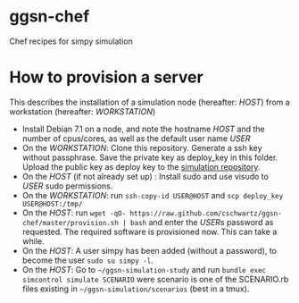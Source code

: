 ggsn-chef
=========

Chef recipes for simpy simulation

How to provision a server
=========================

This describes the installation of a simulation node (hereafter: *HOST*) from a workstation (hereafter: *WORKSTATION*)

 * Install Debian 7.1 on a node, and note the hostname *HOST* and the number of
   cpus/cores, as well as the default user name *USER*
 * On the *WORKSTATION*: Clone this repository. Generate a ssh key without passphrase. Save the private key as
deploy_key in this folder. Upload the public key as deploy key to the
[simulation repository](https://github.com/fmetzger/ggsn-simulation).
 * On the *HOST* (if not already set up) : Install sudo and use visudo to *USER*
   sudo permissions. 
 * On the *WORKSTATION*: run ```ssh-copy-id USER@HOST``` and ```scp deploy_key USER@HOST:/tmp/```
 * On the *HOST*: run ```wget -qO- https://raw.github.com/cschwartz/ggsn-chef/master/provision.sh | bash``` and enter the *USER*s password
   as requested. The required software is provisioned now. This can take a while.
 * On the *HOST*: A user simpy has been added (without a password), to become the user
   ```sudo su simpy -l```.
 * On the *HOST*: Go to ```~/ggsn-simulation-study``` and run ```bundle exec simcontrol simulate SCENARIO``` were scenario is one of the SCENARIO.rb files
existing in ```~/ggsn-simulation/scenarios``` (best in a tmux).
